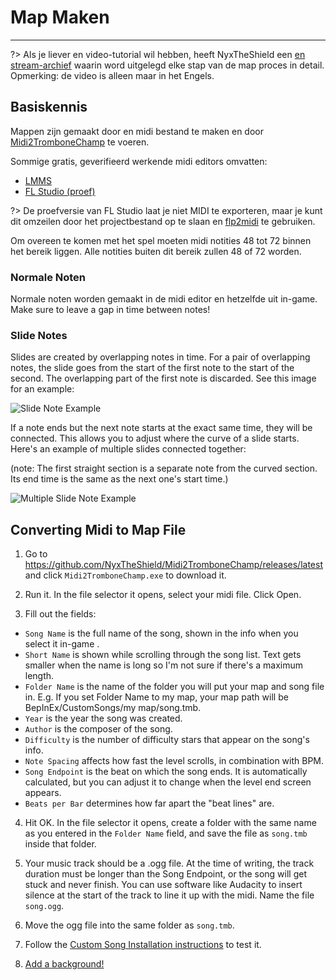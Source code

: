# Map Maken
---

?> Als je liever en video-tutorial wil hebben, heeft NyxTheShield een [en stream-archief](https://www.youtube.com/watch?v=ig27SlJveGs) waarin word uitgelegd elke stap van de map proces in detail. Opmerking: de video is alleen maar in het Engels.

## Basiskennis
Mappen zijn gemaakt door en midi bestand te maken en door [Midi2TromboneChamp](https://github.com/NyxTheShield/Midi2TromboneChamp) te voeren.

Sommige gratis, geverifieerd werkende midi editors omvatten:
- [LMMS](https://lmms.io/)
- [FL Studio (proef)](https://www.image-line.com/fl-studio-download/)

?> De proefversie van FL Studio laat je niet MIDI te exporteren, maar je kunt dit omzeilen door het projectbestand op te slaan en [flp2midi](https://github.com/Kaydax/flp2midi) te gebruiken.

Om overeen te komen met het spel moeten midi notities 48 tot 72 binnen het bereik liggen. Alle notities buiten dit bereik zullen 48 of 72 worden.

### Normale Noten

Normale noten worden gemaakt in de midi editor en hetzelfde uit in-game. Make sure to leave a gap in time between notes!

### Slide Notes

Slides are created by overlapping notes in time. For a pair of overlapping notes, the slide goes from the start of the first note to the start of the second. The overlapping part of the first note is discarded. See this image for an example:

![Slide Note Example](../docs/files/slide1.png)

If a note ends but the next note starts at the exact same time, they will be connected. This allows you to adjust where the curve of a slide starts. Here's an example of multiple slides connected together:

(note: The first straight section is a separate note from the curved section. Its end time is the same as the next one's start time.)

![Multiple Slide Note Example](../docs/files/slide2.png)

## Converting Midi to Map File

1. Go to <https://github.com/NyxTheShield/Midi2TromboneChamp/releases/latest> and click `Midi2TromboneChamp.exe` to download it.

2. Run it. In the file selector it opens, select your midi file. Click Open.

3. Fill out the fields:
 - `Song Name` is the full name of the song, shown in the info when you select it in-game .
 - `Short Name` is shown while scrolling through the song list. Text gets smaller when the name is long so I'm not sure if there's a maximum length.
 - `Folder Name` is the name of the folder you will put your map and song file in. E.g. If you set Folder Name to my map, your map path will be BepInEx/CustomSongs/my map/song.tmb.
 - `Year` is the year the song was created.
 - `Author` is the composer of the song.
 - `Difficulty` is the number of difficulty stars that appear on the song's info.
 - `Note Spacing` affects how fast the level scrolls, in combination with BPM.
 - `Song Endpoint` is the beat on which the song ends. It is automatically calculated, but you can adjust it to change when the level end screen appears.
 - `Beats per Bar` determines how far apart the "beat lines" are.

4. Hit OK. In the file selector it opens, create a folder with the same name as you entered in the `Folder Name` field, and save the file as `song.tmb` inside that folder.

5. Your music track should be a .ogg file. At the time of writing, the track duration must be longer than the Song Endpoint, or the song will get stuck and never finish. You can use software like Audacity to insert silence at the start of the track to line it up with the midi. Name the file `song.ogg`.

6. Move the ogg file into the same folder as `song.tmb`.

7. Follow the [Custom Song Installation instructions](installing-songs) to test it.

8. [Add a background!](chart-backgrounds)